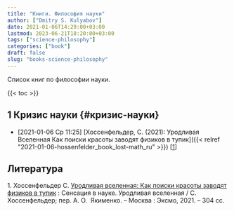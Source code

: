 ```yaml
---
title: "Книги. Философия науки"
author: ["Dmitry S. Kulyabov"]
date: 2021-01-06T14:29:00+03:00
lastmod: 2023-06-21T18:20:00+03:00
tags: ["science-philosophy"]
categories: ["book"]
draft: false
slug: "books-science-philosophy"
---
```


Список книг по философии науки.

<!--more-->

{{< toc >}}


## <span class="section-num">1</span> Кризис науки {#кризис-науки}

-   <span class="timestamp-wrapper"><span class="timestamp">[2021-01-06 Ср 11:25] </span></span> [Хоссенфельдер, С. (2021): Уродливая Вселенная Как поиски красоты заводят физиков в тупик]({{< relref "2021-01-06-hossenfelder_book_lost-math_ru" >}}) [<a href="#citeproc_bib_item_1">1</a>]

## Литература

<div class="csl-bib-body">
  <div class="csl-entry"><a id="citeproc_bib_item_1"></a>1.	Хоссенфельдер С. <a href="https://libgen.li/ads.php?md5=dae26ba7013c44dcd7b5a2bf02e4e3d6">Уродливая вселенная: Как поиски красоты заводят физиков в тупик</a> : Сенсация в науке. Уродливая вселенная / С.  Хоссенфельдер; пер. А. О.  Якименко. – Москва : Эксмо, 2021. – 304 сс.</div>
</div>
